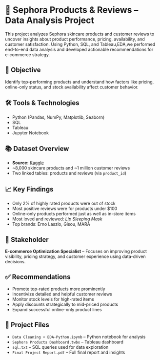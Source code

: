 # 🧴 Sephora Products & Reviews – Data Analysis Project

This project analyzes Sephora skincare products and customer reviews to uncover insights about product performance, pricing, availability, and customer satisfaction. Using Python, SQL, and Tableau,EDA,we performed end-to-end data analysis and developed actionable recommendations for e-commerce strategy.

## 🎯 Objective
Identify top-performing products and understand how factors like pricing, online-only status, and stock availability affect customer behavior.

## 🛠️ Tools & Technologies
- Python (Pandas, NumPy, Matplotlib, Seaborn)
- SQL
- Tableau
- Jupyter Notebook

## 📚 Dataset Overview
- **Source:** [Kaggle](https://www.kaggle.com/datasets/nadyinky/sephora-products-and-skincare-reviews)
- ~8,000 skincare products and ~1 million customer reviews
- Two linked tables: products and reviews (via `product_id`)

## 📈 Key Findings
- Only 2% of highly rated products were out of stock
- Most positive reviews were for products under $100
- Online-only products performed just as well as in-store items
- Most loved and reviewed: *Lip Sleeping Mask*
- Top brands: Erno Laszlo, Gisou, MARA

## 👤 Stakeholder
**E-commerce Optimization Specialist** – Focuses on improving product visibility, pricing strategy, and customer experience using data-driven decisions.

## ✅ Recommendations
- Promote top-rated products more prominently
- Incentivize detailed and helpful customer reviews
- Monitor stock levels for high-rated items
- Apply discounts strategically to mid-priced products
- Expand successful online-only product lines

## 📁 Project Files
- `Data Cleaning + EDA-Python.ipynb` – Python notebook for analysis
- `Sephora Products Dashboard.twbx` – Tableau dashboard
- `sql.txt` – SQL queries used for data exploration
- `Final Project Report.pdf` – Full final report and insights
